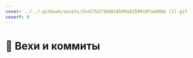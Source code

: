 ```yaml
---
cover: ../../.gitbook/assets/3ce57b3f3bb818599a8259910fadd88e (1).gif
coverY: 0
---
```


# 💾 Вехи и коммиты


